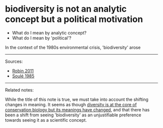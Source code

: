 # biodiversity is not an analytic concept but a political motivation

- What do I mean by analytic concept?
- What do I mean by 'political'?

In the context of the 1980s environmental crisis, 'biodiversity' arose 



---
Sources: 
- [Robin 2011](Robin%202011.md)
- [Soulé 1985](Soul%C3%A9%201985.md)

--- 
Related notes: 

While the title of this note is true, we must take into account the shifting changes in meaning. It seems as though [diversity is at the core of conservation biology but its meanings have changed](diversity%20is%20at%20the%20core%20of%20conservation%20biology%20but%20its%20meanings%20have%20changed.md), and that there has been a shift from seeing 'biodiversity' as an unjustifiable preference towards seeing it as a scientific concept.

